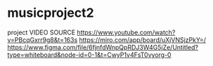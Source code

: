 # musicproject2
project
VIDEO SOURCE https://www.youtube.com/watch?v=PBcqGxrr9g8&t=163s
https://miro.com/app/board/uXjVNSjzPkY=/
https://www.figma.com/file/6fjnfdWnpQpRDJ3W4G5jZe/Untitled?type=whiteboard&node-id=0-1&t=CwyP1v4FsT0vyorg-0
